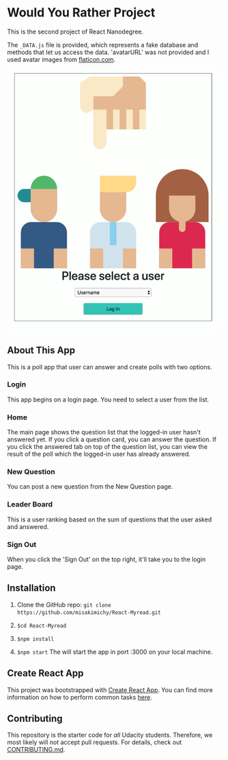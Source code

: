 # Would You Rather Project

This is the second project of React Nanodegree.

The `_DATA.js` file is provided, which represents a fake database and methods that let us access the data. 'avatarURL' was not provided and I used avatar images from [flaticon.com](https://www.flaticon.com/).

![alt screenshot of the login page](image/screenshot.png)


## About This App

This is a poll app that user can answer and create polls with two options.

### Login

This app begins on a login page. You need to select a user from the list.

### Home

The main page shows the question list that the logged-in user hasn't answered yet. If you click a question card, you can answer the question. If you click the answered tab on top of the question list, you can view the result of the poll which the logged-in user has already answered.


### New Question

You can post a new question from the New Question page.


### Leader Board

This is a user ranking based on the sum of questions that the user asked and answered.


### Sign Out

When you click the 'Sign Out' on the top right, it'll take you to the login page.



## Installation

1. Clone the GitHub repo: `git clone https://github.com/misakimichy/React-Myread.git`

2. `$cd React-Myread`

3. `$npm install`

4. `$npm start`
The will start the app in port :3000 on your local machine.


## Create React App

This project was bootstrapped with [Create React App](https://github.com/facebookincubator/create-react-app). You can find more information on how to perform common tasks [here](https://github.com/facebookincubator/create-react-app/blob/master/packages/react-scripts/template/README.md).


## Contributing

This repository is the starter code for *all* Udacity students. Therefore, we most likely will not accept pull requests. For details, check out [CONTRIBUTING.md](https://github.com/udacity/reactnd-project-would-you-rather-starter/blob/master/CONTRIBUTING.md).

